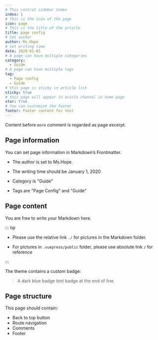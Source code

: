 ```yaml
---
# This control sidebar index
index: 1
# This is the icon of the page
icon: page
# This is the title of the article
title: page config
# Set author
author: Ms.Hope
# Set writing time
date: 2020-01-01
# A page can have multiple categories
category:
  - Guide
# A page can have multiple tags
tag:
  - Page config
  - Guide
# this page is sticky in article list
sticky: true
# this page will appear in aricle channel in home page
star: true
# You can customize the footer
footer: Footer content for test
---
```


Content before `more` comment is regarded as page excerpt.

<!-- more -->

## Page information

You can set page information in Markdown’s Frontmatter.

- The author is set to Ms.Hope.

- The writing time should be January 1, 2020

- Category is "Guide"

- Tags are "Page Config" and "Guide"

## Page content

You are free to write your Markdown here.

::: tip

- Please use the relative link `./` for pictures in the Markdown folder.

- For pictures in `.vuepress/public` folder, please use absolute link `/` for reference

:::

The theme contains a custom badge:

> A dark blue badge text badge at the end of line. <Badge text="Badge text" color="#242378" />

## Page structure

This page should contain:

- Back to top button
- Route navigation
- Comments
- Footer
